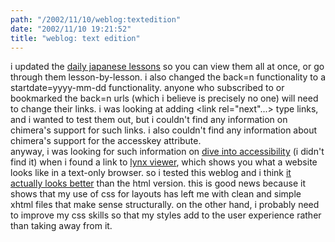 ```yaml
---
path: "/2002/11/10/weblog:textedition" 
date: "2002/11/10 19:21:52" 
title: "weblog: text edition" 
---
```

i updated the <a href="http://weblog.randomchaos.com/japanese.php">daily japanese lessons</a> so you can view them all at once, or go through them lesson-by-lesson. i also changed the back=n functionality to a startdate=yyyy-mm-dd functionality. anyone who subscribed to or bookmarked the back=n urls (which i believe is precisely no one) will need to change their links. i was looking at adding &lt;link rel="next"...&gt; type links, and i wanted to test them out, but i couldn't find any information on chimera's support for such links. i also couldn't find any information about chimera's support for the accesskey attribute.<br>anyway, i was looking for such information on <a href="http://diveintoaccessibility.org/">dive into accessibility</a> (i didn't find it) when i found a link to <a href="http://www.delorie.com/web/lynxview.html">lynx viewer</a>, which shows you what a website looks like in a text-only browser. so i tested this weblog and i think <a href="http://www.delorie.com/web/lynxview.cgi?url=http%3A%2F%2Fweblog.randomchaos.com">it actually looks better</a> than the html version. this is good news because it shows that my use of css for layouts has left me with clean and simple xhtml files that make sense structurally. on the other hand, i probably need to improve my css skills so that my styles add to the user experience rather than taking away from it.